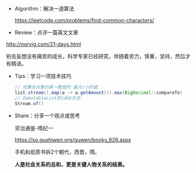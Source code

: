 

- Algorithm：解决一道算法

  https://leetcode.com/problems/find-common-characters/

- Review：点评一篇英文文章

http://norvig.com/21-days.html

别去妄想没有痛苦的成长，科学专家已经研究，伴随着劳力，慎重，坚持，然后才有精进。



- Tips：学习一项技术技巧

  ```java
  // 找集合对象的某一数值列 最大/小的值
  list.stream().map(a -> a.getAmount()).max(BigDecimal::compareTo)
  // ImmutableList的jdk8方式
  Stream.of()
  ```

- Share：分享一个观点或思考

  资治通鉴-隋纪一

  https://so.gushiwen.org/guwen/bookv_626.aspx

  手机和纸质书拆2个朝代，西晋，隋。

  **人是社会关系的总和，更是关键人物关系的结果。**

